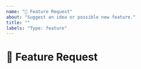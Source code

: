 ```yaml
---
name: "🚀 Feature Request"
about: "Suggest an idea or possible new feature."
title: ""
labels: "Type: feature"
---
```


# 🚀 Feature Request

<!--
Please provide a clear and concise description of what you'd like to see. Things like...
1. what is the expected behavior?
2. your opinion on what the default(s) should be?
-->
